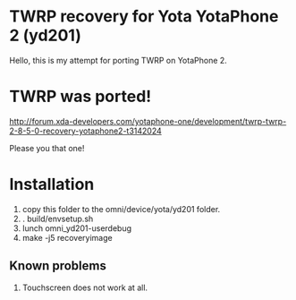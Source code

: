 # TWRP recovery for Yota YotaPhone 2 (yd201)

Hello, this is my attempt for porting TWRP on YotaPhone 2.

# TWRP was ported!

http://forum.xda-developers.com/yotaphone-one/development/twrp-twrp-2-8-5-0-recovery-yotaphone2-t3142024

Please you that one!

# Installation

1.  copy this folder to the omni/device/yota/yd201 folder.
2.  . build/envsetup.sh
3.  lunch omni_yd201-userdebug
4.  make -j5 recoveryimage

## Known problems

1.  Touchscreen does not work at all.
